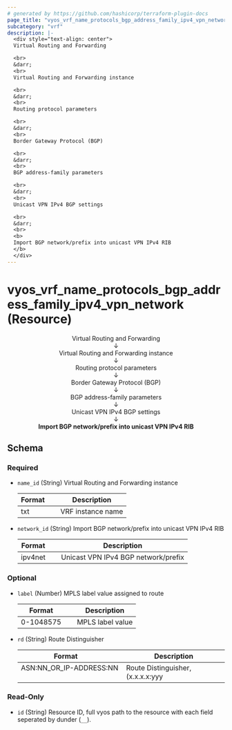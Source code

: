```yaml
---
# generated by https://github.com/hashicorp/terraform-plugin-docs
page_title: "vyos_vrf_name_protocols_bgp_address_family_ipv4_vpn_network Resource - vyos"
subcategory: "vrf"
description: |-
  <div style="text-align: center">
  Virtual Routing and Forwarding

  <br>
  &darr;
  <br>
  Virtual Routing and Forwarding instance

  <br>
  &darr;
  <br>
  Routing protocol parameters

  <br>
  &darr;
  <br>
  Border Gateway Protocol (BGP)

  <br>
  &darr;
  <br>
  BGP address-family parameters

  <br>
  &darr;
  <br>
  Unicast VPN IPv4 BGP settings

  <br>
  &darr;
  <br>
  <b>
  Import BGP network/prefix into unicast VPN IPv4 RIB
  </b>
  </div>
---
```


# vyos_vrf_name_protocols_bgp_address_family_ipv4_vpn_network (Resource)

<div style="text-align: center">
Virtual Routing and Forwarding

<br>
&darr;
<br>
Virtual Routing and Forwarding instance

<br>
&darr;
<br>
Routing protocol parameters

<br>
&darr;
<br>
Border Gateway Protocol (BGP)

<br>
&darr;
<br>
BGP address-family parameters

<br>
&darr;
<br>
Unicast VPN IPv4 BGP settings

<br>
&darr;
<br>
<b>
Import BGP network/prefix into unicast VPN IPv4 RIB
</b>
</div>



<!-- schema generated by tfplugindocs -->
## Schema

### Required

- `name_id` (String) Virtual Routing and Forwarding instance

    |  Format  &emsp;|  Description        |
    |----------------|---------------------|
    |  txt     &emsp;|  VRF instance name  |
- `network_id` (String) Import BGP network/prefix into unicast VPN IPv4 RIB

    |  Format   &emsp;|  Description                          |
    |-----------------|---------------------------------------|
    |  ipv4net  &emsp;|  Unicast VPN IPv4 BGP network/prefix  |

### Optional

- `label` (Number) MPLS label value assigned to route

    |  Format     &emsp;|  Description       |
    |-------------------|--------------------|
    |  0-1048575  &emsp;|  MPLS label value  |
- `rd` (String) Route Distinguisher

    |  Format                   &emsp;|  Description                                   |
    |---------------------------------|------------------------------------------------|
    |  ASN:NN_OR_IP-ADDRESS:NN  &emsp;|  Route Distinguisher, (x.x.x.x:yyy|xxxx:yyyy)  |

### Read-Only

- `id` (String) Resource ID, full vyos path to the resource with each field seperated by dunder (`__`).
